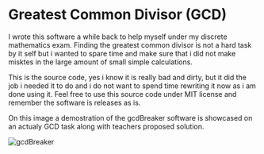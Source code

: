 # Greatest Common Divisor (GCD)

I wrote this software a while back to help myself under my discrete mathematics exam. Finding the greatest common divisor is not a hard task by it self but i wanted to spare time and make sure that i did not make misktes in the large amount of small simple calculations.

This is the source code, yes i know it is really bad and dirty, but it did the job i needed it to do and i do not want to spend time rewriting it now as i am done using it. Feel free to use this source code under MIT license and remember the software is releases as is.

On this image a demostration of the gcdBreaker software is showcased on an actualy GCD task along with teachers proposed solution.

![gcdBreaker](https://i.imgur.com/E8jkw04.png)

